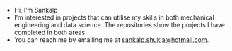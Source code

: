 - Hi, I’m Sankalp
- I’m interested in projects that can utilise my skills in both mechanical engineering and data science. The repositories show the projects I have completed in both areas.
- You can reach me by emailing me at sankalp.shukla@hotmail.com.

<!---
sanki9/sanki9 is a ✨ special ✨ repository because its `README.md` (this file) appears on your GitHub profile.
You can click the Preview link to take a look at your changes.
--->
